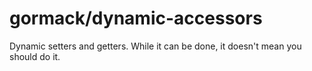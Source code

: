 # gormack/dynamic-accessors

Dynamic setters and getters. While it can be done, it doesn't mean you should do it.
